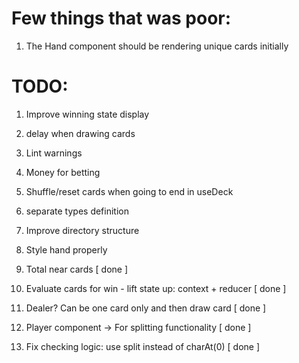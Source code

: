 # Few things that was poor:

1. The Hand component should be rendering unique cards initially

# TODO:

1. Improve winning state display
1. delay when drawing cards
1. Lint warnings

1. Money for betting
1. Shuffle/reset cards when going to end in useDeck
1. separate types definition
1. Improve directory structure
1. Style hand properly

1. Total near cards [ done ]
1. Evaluate cards for win - lift state up: context + reducer [ done ]
1. Dealer? Can be one card only and then draw card [ done ]
1. Player component -> For splitting functionality [ done ]
1. Fix checking logic: use split instead of charAt(0) [ done ]
